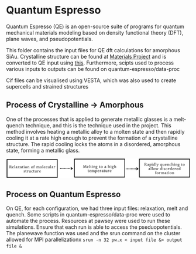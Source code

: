 # Quantum Espresso
Quantum Espresso (QE) is an open-source suite of programs for quantum mechanical materials modeling based on density functional theory (DFT), plane waves, and pseudopotentials.

This folder contains the input files for QE dft calculations for amorphous SiAu. Crystalline structure can be found at [Materials Project](https://next-gen.materialsproject.org/materials/mp-1186998?chemsys=Au-Si) and is converted to QE input using [this](https://qeinputgenerator.materialscloud.io). Furthermore, scipts used to process various inputs to outputs can be found on quantum-espresso/data-proc 

Cif files can be visualised using VESTA, which was also used to create supercells and strained structures

## Process of Crystalline -> Amorphous

One of the processes that is applied to generate metallic glasses is a melt-quench technique, and this is the technique used in the project. This method involves heating a metallic alloy to a molten state and then rapidly cooling it at a rate high enough to prevent the formation of a crystalline structure. The rapid cooling locks the atoms in a disordered, amorphous state, forming a metallic glass.

![amorphization process](/images/Amorphization-process.png "amorphization process")

## Process on Quantum Espresso
On QE, for each configuration, we had three input files: relaxation, melt and quench. Some scripts in quantum-espresso/data-proc were used to automate the process. Resources at pawsey were used to run these simulations. Ensure that each run is able to access the pseduopotentials. The planewave function was used and the srun command on the cluster allowed for MPI parallelizationx
`srun -n 32 pw.x < input file &> output file &`
